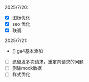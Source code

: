 2025/7/20:
- [x] 图标优化
- [x] seo 优化
- [x] 联调

2025/7/21:
- [] ga4基本添加
- [ ] 遗留发多次请求，重定向请求的问题
- [ ] 删除mock数据
- [ ] 样式优化
